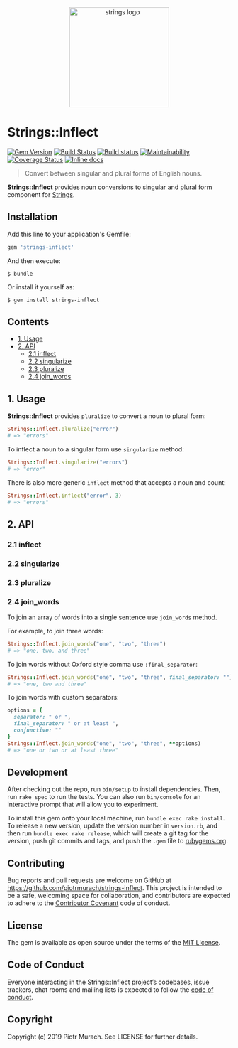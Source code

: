 <div align="center">
  <img width="225" src="https://github.com/piotrmurach/strings/blob/master/assets/strings_logo.png" alt="strings logo" />
</div>

# Strings::Inflect

[![Gem Version](https://badge.fury.io/rb/strings-inflect.svg)][gem]
[![Build Status](https://secure.travis-ci.org/piotrmurach/strings-inflect.svg?branch=master)][travis]
[![Build status](https://ci.appveyor.com/api/projects/status/v8beeg5pmsdncvu8?svg=true)][appveyor]
[![Maintainability](https://api.codeclimate.com/v1/badges/4951f64ee240909fbde1/maintainability)][codeclimate]
[![Coverage Status](https://coveralls.io/repos/github/piotrmurach/strings-inflect/badge.svg?branch=master)][coverage]
[![Inline docs](http://inch-ci.org/github/piotrmurach/strings-inflect.svg?branch=master)][inchpages]

[gem]: http://badge.fury.io/rb/strings-inflect
[travis]: http://travis-ci.org/piotrmurach/strings-inflect
[appveyor]: https://ci.appveyor.com/project/piotrmurach/strings-inflect
[codeclimate]: https://codeclimate.com/github/piotrmurach/strings-inflect/maintainability
[coverage]: https://coveralls.io/github/piotrmurach/strings-inflect?branch=master
[inchpages]: http://inch-ci.org/github/piotrmurach/strings-inflect

> Convert between singular and plural forms of English nouns.

**Strings::Inflect** provides noun conversions to singular and plural form component for [Strings](https://github.com/piotrmurach/strings).

## Installation

Add this line to your application's Gemfile:

```ruby
gem 'strings-inflect'
```

And then execute:

    $ bundle

Or install it yourself as:

    $ gem install strings-inflect

## Contents

* [1. Usage](#1-usage)
* [2. API](#2-api)
  * [2.1 inflect](#21-inflect)
  * [2.2 singularize](#22-singularize)
  * [2.3 pluralize](#23-pluralize)
  * [2.4 join_words](#24-join-words)

## 1. Usage

**Strings::Inflect** provides `pluralize` to convert a noun to plural form:

```ruby
Strings::Inflect.pluralize("error")
# => "errors"
```

To inflect a noun to a singular form use `singularize` method:

```ruby
Strings::Inflect.singularize("errors")
# => "error"
```

There is also more generic `inflect` method that accepts a noun and count:

```ruby
Strings::Inflect.inflect("error", 3)
# => "errors"
```

## 2. API

### 2.1 inflect

### 2.2 singularize

### 2.3 pluralize

### 2.4 join_words

To join an array of words into a single sentence use `join_words` method.

For example, to join three words:

```ruby
Strings::Inflect.join_words("one", "two", "three")
# => "one, two, and three"
```

To join words without Oxford style comma use `:final_separator`:

```ruby
Strings::Inflect.join_words("one", "two", "three", final_separator: "")
# => "one, two and three"
```

To join words with custom separators:

```ruby
options = {
  separator: " or ",
  final_separator: " or at least ",
  conjunctive: ""
}
Strings::Inflect.join_words("one", "two", "three", **options)
# => "one or two or at least three"
```

## Development

After checking out the repo, run `bin/setup` to install dependencies. Then, run `rake spec` to run the tests. You can also run `bin/console` for an interactive prompt that will allow you to experiment.

To install this gem onto your local machine, run `bundle exec rake install`. To release a new version, update the version number in `version.rb`, and then run `bundle exec rake release`, which will create a git tag for the version, push git commits and tags, and push the `.gem` file to [rubygems.org](https://rubygems.org).

## Contributing

Bug reports and pull requests are welcome on GitHub at https://github.com/piotrmurach/strings-inflect. This project is intended to be a safe, welcoming space for collaboration, and contributors are expected to adhere to the [Contributor Covenant](http://contributor-covenant.org) code of conduct.

## License

The gem is available as open source under the terms of the [MIT License](https://opensource.org/licenses/MIT).

## Code of Conduct

Everyone interacting in the Strings::Inflect project’s codebases, issue trackers, chat rooms and mailing lists is expected to follow the [code of conduct](https://github.com/[USERNAME]/strings-inflect/blob/master/CODE_OF_CONDUCT.md).


## Copyright

Copyright (c) 2019 Piotr Murach. See LICENSE for further details.
